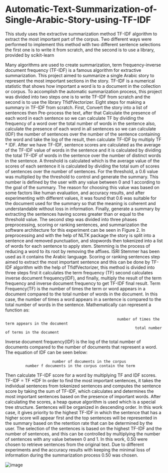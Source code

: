 # Automatic-Text-Summarization-of-Single-Arabic-Story-using-TF-IDF
This study uses the extractive summarization method TF-IDF algorithm to extract the most important part of the corpus. Two different ways were performed to implement this method with two different sentence selections the first one is to write it from scratch, and the second is to use a library, provided by scikit-learn


Many algorithms are used to create summarization, term frequency-inverse document frequency (TF-IDF) is a famous algorithm for extractive summarization. This project aimed to summarize a single Arabic story to represent the most important sections in the story. TF-IDF is a numerical statistic that shows how important a word is to a document in the collection or corpus. To accomplish the automatic summarization process, this project was divided into two steps one is to write TF-IDF from scratch and the second is to use the library TfidfVectorizer. Eight steps for making a summary in TF-IDF from scratch. First, Convert the story into a list of sentences then Pre-process the text, after that Calculate the presence of each word in each sentence so we can calculate TF by dividing the frequency of a word over the total number of words in the sentence also,  calculate the presence of each word in all sentences so we can calculate (IDF) the number of sentences over the number of the sentence containing the word and take the log of the result, then calculate TF-IDF by multiply TF * IDF. After we have TF-IDF,  sentence scores are calculated as the average of the TF-IDF value of words in the sentence and it is calculated by dividing the total TF-IDF of words in the sentence over the number of distinct words in the sentence. A threshold is calculated which is the average value of the scores of each sentence it is calculated by dividing the total sum of scores of sentences over the number of sentences. For the threshold, a 0.6 value was multiplied by the threshold to control and generate the summary. This number is defined by the user with any value between 0 and 1 according to the goal of the summary. The reason for choosing this value was based on some factors like human evaluation, and accuracy results, and after experimenting with different values, it was found that 0.6 was suitable for the document used for the summary so that the meaning is coherent and understandable without loss in information. Finally, generate a summary by extracting the sentences having scores greater than or equal to the threshold value. 
The second step was divided into three phases preprocessing, scoring or ranking sentences, and summarization the software architecture for this experiment can be seen in Figure 2. In preprocessing and with the help of NLTK package the story is split into a sentence and removed punctuation, and stopwords then tokenized into a list of words for each sentence to apply stem. Stemming is the process of reducing a word to its root by removing the affixes. ISRI Stemmer has been used as it contains the Arabic language.
 Scoring or ranking sentences step aimed to extract the most important sentence and this can be done by TF-IDF algorithm with the help of  TfidfVectorizer, this method is divided into three steps first it calculates the term frequency (TF) second calculates inverse document frequency(IDF), and finally, multiply the result of the term frequency and inverse document frequency to get  TF-IDF final result.
Term Frequency(TF)  is the number of times the term or word appears in a document compared to the total number of words in the document. In this case, the number of times a word appears in a sentence is compared to the total number of words in the sentence. Mathematically can represent a function as:

                                                      number of times the term appears in the document
                                                              total number of terms in the document
 Inverse document frequency(IDF) is the log of the total number of documents compared to the number of documents that represent a word. The equation of  IDF can be seen below:

                         number of documents in the corpus
             number f documents in the corpus contain the term
Then calculate TF-IDF score for a word by multiplying TF and IDF scores.
                                                                TF-IDF = TF *IDF
In order to find the most important sentences, it takes the individual sentences from tokenized sentences and computes the sentence score by taking the sum of TF-IDF, which calculates and determines the most important sentences based on the presence of important words.
After calculating the scores, a heap queue algorithm is used which is a special tree structure. Sentences will be organized in descending order. In this work case, it gives priority to the highest TF-IDF in which the sentence that has a higher score will appear first and the top sentences will be represented in the summary based on the retention rate that can be determined by the user. 
The selection of the sentences is based on the highest TF-IDF and the number of sentences, and this can be controlled by multiplying the number of sentences with any value between 0 and 1. In this work, 0.50 were chosen to retrieve sentences from the original text. Due to different experiments and the accuracy results with keeping the minimal loss of information during the summarization process 0.50 was chosen.

![image](https://github.com/user-attachments/assets/7d0c982f-be1f-43a4-a791-1a1b9818c694)
